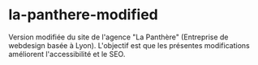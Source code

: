# la-panthere-modified
Version modifiée du site de l'agence "La Panthère" (Entreprise de webdesign basée à Lyon). 
L'objectif est que les présentes modifications améliorent l'accessibilité et le SEO.
